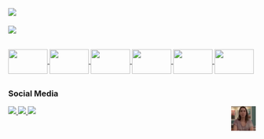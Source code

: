 
<a href="https://github.com/kylthyq">
<img height="150em"  src="https://github-readme-stats.vercel.app/api?username=kylthyq&show_icons=true&theme=gruvbox">
</a>
<br>
<br>
<a href="https://github.com/kylthyq">
<img height="150em" src="https://github-readme-stats.vercel.app/api/top-langs/?username=kylthyq&layout=compact">
</a>


##

<div style="display: inline_block">
<a href="https://github.com/kylthyq">
    <img height="50px" width="80px" align="center" src="https://cdn.jsdelivr.net/gh/devicons/devicon/icons/css3/css3-original.svg" />
    <img height="50px" width="80px" align="center" src="https://cdn.jsdelivr.net/gh/devicons/devicon/icons/html5/html5-original.svg" />
    <img height="50px" width="80px" align="center" src="https://cdn.jsdelivr.net/gh/devicons/devicon/icons/javascript/javascript-original.svg" />
    <img height="50px" width="80px" align="center" src="https://cdn.jsdelivr.net/gh/devicons/devicon/icons/python/python-original.svg" />
    <img height="50px" width="80px" align="center" src="https://cdn.jsdelivr.net/gh/devicons/devicon/icons/canva/canva-original.svg" />
    <img height="50px" width="80px" align="center" src="https://cdn.jsdelivr.net/gh/devicons/devicon/icons/photoshop/photoshop-plain.svg" />
   </a>
</div>

##
### Social Media
<div>
<a href="https://wa.me/5521978995824"> <img src="https://img.shields.io/badge/WhatsApp-25D366?style=for-the-badge&logo=whatsapp&logoColor=white">
</a>
<a href="https://discord.com/users/477262913984528385"> <img src="https://img.shields.io/badge/Discord-7289DA?style=for-the-badge&logo=discord&logoColor=white">
<a href="https://www.linkedin.com/in/jo%C3%A3o-cortat-21b665231/"> <img src="https://img.shields.io/badge/LinkedIn-0077B5?style=for-the-badge&logo=linkedin&logoColor=white">
</a>
<img align="right" height="50px" width="50px" src="3eCu.gif">
</div>
